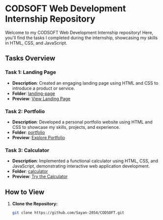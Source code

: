 # CODSOFT Web Development Internship Repository

Welcome to my CODSOFT Web Development Internship repository! Here, you'll find the tasks I completed during the internship, showcasing my skills in HTML, CSS, and JavaScript.

## Tasks Overview

### Task 1: Landing Page
- **Description**: Created an engaging landing page using HTML and CSS to introduce a product or service.
- **Folder**: [landing-page](/Landing-page-project)
- **Preview**: [View Landing Page](/Landing-page-project/index.html)

### Task 2: Portfolio
- **Description**: Developed a personal portfolio website using HTML and CSS to showcase my skills, projects, and experience.
- **Folder**: [portfolio](/Portfolio)
- **Preview**: [Explore Portfolio](/Portfolio/index.html)

### Task 3: Calculator
- **Description**: Implemented a functional calculator using HTML, CSS, and JavaScript, demonstrating interactive web application development.
- **Folder**: [calculator](/Calculator)
- **Preview**: [Try the Calculator](/Calculator/index.html)

## How to View

1. **Clone the Repository:**
   ```bash
   git clone https://github.com/Sayan-2054/CODSOFT.git
